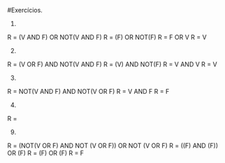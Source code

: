 #Exercícios.

1.
R = (V AND F) OR NOT(V AND F)
R = (F) OR NOT(F)
R = F OR V
R = V

2.
R = (V OR F) AND NOT(V AND F)
R = (V) AND NOT(F)
R = V AND V
R = V

3.
R = NOT(V AND F) AND NOT(V OR F)
R = V AND F
R = F

4.
R = 















9.
R = (NOT(V OR F) AND NOT (V OR F)) OR NOT (V OR F)
R = ((F) AND (F)) OR (F)
R = (F) OR (F)
R = F 